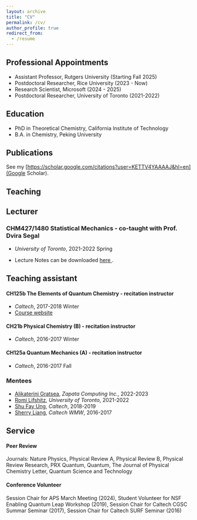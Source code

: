 ```yaml
---
layout: archive
title: "CV"
permalink: /cv/
author_profile: true
redirect_from:
  - /resume
---
```


<!-- The latest CV can be downloaded <a href="../files/Sun-CV-2025.pdf">here</a>. -->
## Professional Appointments

- Assistant Professor, Rutgers University (Starting Fall 2025)
- Postdoctoral Researcher, Rice University (2023 - Now)
- Research Scientist, Microsoft (2024 - 2025)
- Postdoctoral Researcher, University of Toronto (2021-2022)

## Education
- PhD in Theoretical Chemistry, California Institute of Technology 
- B.A. in Chemistry, Peking University

## Publications
See my [https://scholar.google.com/citations?user=KETTV4YAAAAJ&hl=en](Google Scholar).

## Teaching 
## Lecturer 
### CHM427/1480 Statistical Mechanics - co-taught with Prof. Dvira Segal

 - *University of Toronto*, 2021-2022 Spring

 - Lecture Notes can be downloaded <a href="../files/CHM427_statistical_mechanics.pdf"> here </a>.


## Teaching assistant 
#### CH125b The Elements of Quantum Chemistry - recitation instructor 

 - *Caltech*, 2017-2018 Winter
 - <a href="https://sites.google.com/view/caltech-ch125b/home"> Course website </a>

#### CH21b Physical Chemistry (B) - recitation instructor 

 - *Caltech*, 2016-2017 Winter

#### CH125a Quantum Mechanics (A) - recitation instructor 

 - *Caltech*, 2016-2017 Fall 

<!-- ### Quantum Chemistry (graduate level)

 - *Peking University*, 2014-2015 Spring -->


### Mentees

* <a href="https://www.linkedin.com/in/katerina-gratsea-a42793139/?originalSubdomain=es">Alikaterini Gratsea</a>, *Zapata Computing Inc.*, 2022-2023
* <a href="https://scholar.google.com/citations?user=z9fPNkAAAAAJ&hl=en">Romi Lifshitz</a>, *University of Toronto*, 2021-2022
* <a href="https://www.linkedin.com/in/shufayung/">Shu Fay Ung</a>, *Caltech*, 2018-2019
* <a href="https://www.linkedin.com/in/sherry-liang-736130125/">Sherry Liang</a>, *Caltech WMW*, 2016-2017

## Service
#### Peer Review
Journals: Nature Physics, Physical Review A, Physical Review B, Physical Review Research, PRX Quantum, Quantum, The Journal of Physical Chemistry Letter, Quantum Science and Technology

#### Conference Volunteer 
Session Chair for APS March Meeting (2024), Student Volunteer for NSF Enabling Quantum Leap
Workshop (2019), Session Chair for Caltech CGSC Summar Seminar (2017), Session Chair for Caltech
SURF Seminar (2016)
